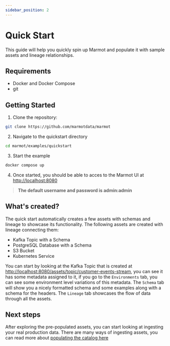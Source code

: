 ```yaml
---
sidebar_position: 2
---
```


# Quick Start

This guide will help you quickly spin up Marmot and populate it with sample assets and lineage relationships.

## Requirements

- Docker and Docker Compose
- git

## Getting Started

1. Clone the repository:

```bash
git clone https://github.com/marmotdata/marmot
```

2. Navigate to the quickstart directory

```bash
cd marmot/examples/quickstart
```

3. Start the example

```bash
docker compose up
```

4. Once started, you should be able to acces to the Marmot UI at [http://localhost:8080](http://localhost:8080)

> __The default username and password is admin:admin__

## What's created?

The quick start automatically creates a few assets with schemas and lineage to showcase its functionality. The following assets are created with lineage connecting them:

- Kafka Topic with a Schema
- PostgreSQL Database with a Schema
- S3 Bucket
- Kubernetes Service

You can start by looking at the Kafka Topic that is created at [http://localhost:8080/assets/topic/customer-events-stream](http://localhost:8080/assets/topic/customer-events-stream), you can see it has some metadata assigned to it, if you go to the `Environments` tab, you can see some environment level variations of this metadata. The `Schema` tab will show you a nicely formatted schema and some examples along with a schema for the headers. The `Lineage` tab showcases the flow of data through all the assets.

## Next steps

After exploring the pre-populated assets, you can start looking at ingesting your real production data. There are many ways of ingesting assets, you can read more about [populating the catalog here](docs/populating)
